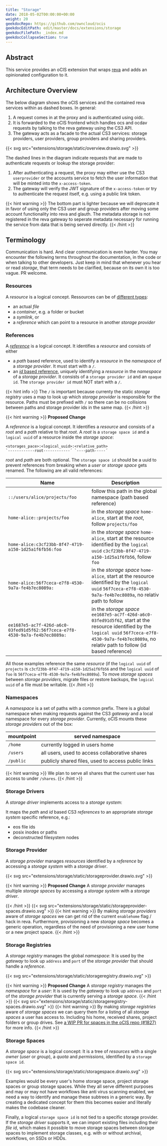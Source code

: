 ```yaml
---
title: "Storage"
date: 2018-05-02T00:00:00+00:00
weight: 20
geekdocRepo: https://github.com/owncloud/ocis
geekdocEditPath: edit/master/docs/extensions/storage
geekdocFilePath: _index.md
geekdocCollapseSection: true
---
```


## Abstract

This service provides an oCIS extension that wraps [reva](https://github.com/cs3org/reva/) and adds an opinionated configuration to it.

## Architecture Overview

The below diagram shows the oCIS services and the contained reva services within as dashed boxes. In general:
1. A request comes in at the proxy and is authenticated using oidc.
2. It is forwarded to the oCIS frontend which handles ocs and ocdav requests by talking to the reva gateway using the CS3 API.
3. The gateway acts as a facade to the actual CS3 services: storage providers, user providers, group providers and sharing providers.

{{< svg src="extensions/storage/static/overview.drawio.svg" >}}

The dashed lines in the diagram indicate requests that are made to authenticate requests or lookup the storage provider:
1. After authenticating a request, the proxy may either use the CS3 `userprovider` or the accounts service to fetch the user information that will be minted into the `x-access-token`.
2. The gateway will verify the JWT signature of the `x-access-token` or try to authenticate the request itself, e.g. using a public link token.

{{< hint warning >}}
The bottom part is lighter because we will deprecate it in favor of using only the CS3 user and group providers after moving some account functionality into reva and glauth. The metadata storage is not registered in the reva gateway to  seperate metadata necessary for running the service from data that is being served directly.
{{< /hint >}}

## Terminology

Communication is hard. And clear communication is even harder. You may encounter the following terms throughout the documentation, in the code or when talking to other developers. Just keep in mind that whenever you hear or read *storage*, that term needs to be clarified, because on its own it is too vague. PR welcome.

### Resources
A *resource* is a logical concept. Ressources can be of [different types](https://cs3org.github.io/cs3apis/#cs3.storage.provider.v1beta1.ResourceType):
- an actual *file*
- a *container*, e.g. a folder or bucket
- a *symlink*, or
- a *reference* which can point to a resource in another *storage provider*

### References

A [*reference*](https://cs3org.github.io/cs3apis/#cs3.storage.provider.v1beta1.Reference) is a logical concept. It identifies a *resource* and consists of either
- a *path* based reference, used to identify a *resource* in the *namespace* of a *storage provider*. It must start with a `/`.
- an [*id* based reference](https://cs3org.github.io/cs3apis/#cs3.storage.provider.v1beta1.ResourceId), uniquely identifying a *resource* in the *namespace* of a *storage provider*. It consists of a `storage provider id` and an `opaque id`. The `storage provider id` must NOT start with a `/`.

{{< hint info >}}
The `/` is important because currenty the static *storage registry* uses a map to look up which *storage provider* is responsible for the resource. Paths must be prefixed with `/` so there can be no collisions between paths and storage provider ids in the same map.
{{< /hint >}}

{{< hint warning >}}
**Proposed Change**

A *reference* is a logical concept. It identifies a *resource* and consists of
a *root* and a *path* relative to that *root*. 
A *root* is a `storage space id` and a `logical uuid` of a resource inside the *storage space*:
```
<storages_pace>:<logical_uuid>:<relative_path>
`------------root------------´ `----path-----´
```
*root* and *path* are both optional. The `storage space id` should be a uuid to prevent references from breaking when a *user* or *storage space* gets renamed. The following are all valid references:

| Name | Description |
|------|-------------|
|`::/users/alice/projects/foo` | follow this path in the  global namespace (path based reference)|
|`home-alice::projects/foo` | in the *storage space* `home-alice`, start at the *root*, follow `projects/foo` |
|`home-alice:c3cf23bb-8f47-4719-a150-1d25a1f6fb56:foo` | in the *storage space* `home-alice`, start at the resource identified by the `logical uuid` `c3cf23bb-8f47-4719-a150-1d25a1f6fb56`, follow `foo` |
|`home-alice:56f7ceca-e7f8-4530-9a7a-fe4b7ec8089a:` | in the *storage space* `home-alice`, start at the resource identified by the `logical uuid` `56f7ceca-e7f8-4530-9a7a-fe4b7ec8089a`, no relativ path to follow |
|`ee1687e5-ac7f-426d-a6c0-03fed91d5f62:56f7ceca-e7f8-4530-9a7a-fe4b7ec8089a:` | in the *storage space* `ee1687e5-ac7f-426d-a6c0-03fed91d5f62`, start at the resource identified by the `logical uuid` `56f7ceca-e7f8-4530-9a7a-fe4b7ec8089a`, no relativ path to follow (id based reference) |

All those examples reference the same *resource* (if the `logical uuid` of `projects` is 
`c3cf23bb-8f47-4719-a150-1d25a1f6fb56` and the `logical uuid` of `foo` is `56f7ceca-e7f8-4530-9a7a-fe4b7ec8089a`).
To move *storage spaces* between *storage providers*, migrate files or restore backups, the `logical uuid` of a file must be writable.
{{< /hint >}}


### Namespaces
A *namespace* is a set of paths with a common prefix. There is a global namespace when making requests against the CS3 *gateway* and a local namespace for every *storage provider*. Currently, oCIS mounts these *storage providers* out of the box:

| mountpoint | served namespace |
|------------|------------------|
| `/home`    | currently logged in users home |
| `/users`   | all users, used to access collaborative shares |
| `/public`  | publicly shared files, used to access public links |


{{< hint warning >}}
We plan to serve all shares that the current user has access to under `/shares`.
{{< /hint >}}

### Storage Drivers

A *storage driver* implements access to a *storage system*:

It maps the *path* and *id* based CS3 *references* to an appropriate *storage system* specific reference, e.g.:
- eos file ids
- posix inodes or paths
- deconstructed filesystem nodes

### Storage Provider

A *storage provider* manages *resources* identified by a *reference*
by accessing a *storage system* with a *storage driver*.

{{< svg src="extensions/storage/static/storageprovider.drawio.svg" >}}

{{< hint warning >}}
**Proposed Change**
A *storage provider* manages multiple *storage spaces*
by accessing a *storage system* with a *storage driver*.

{{< /hint >}}
{{< svg src="extensions/storage/static/storageprovider-spaces.drawio.svg" >}}
{{< hint warning >}}
By making *storage providers* aware of *storage spaces* we can get rid of the current `enablehome` flag / hack in reva. Furthermore, provisioning a new *storage space* becomes a generic operation, regardless of the need of provisioning a new user home or a new project space.
{{< /hint >}}

### Storage Registries

A *storage registry* manages the global *namespace*:
It is used by the *gateway*
to look up `address` and `port` of the *storage provider*
that should handle a *reference*.

{{< svg src="extensions/storage/static/storageregistry.drawio.svg" >}}

{{< hint warning >}}
**Proposed Change**
A *storage registry* manages the *namespace* for a *user*:
It is used by the *gateway*
to look up `address` and `port` of the *storage provider*
that is currently serving a *storage space*.
{{< /hint >}}
{{< svg src="extensions/storage/static/storageregistry-spaces.drawio.svg" >}}
{{< hint warning >}}
By making *storage registries* aware of *storage spaces* we can query them for a listing of all *storage spaces* a user has access to. Including his home, received shares, project folders or group drives. See [a WIP PR for spaces in the oCIS repo (#1827)](https://github.com/owncloud/ocis/pull/1827) for more info.
{{< /hint >}}

### Storage Spaces
A *storage space* is a logical concept:
It is a tree of *resources*
with a single *owner* (*user* or *group*), 
a *quota* and *permissions*, identified by a `storage space id`.

{{< svg src="extensions/storage/static/storagespace.drawio.svg" >}}

Examples would be every user's home storage space, project storage spaces or group storage spaces. While they all serve different purposes and may or may not have workflows like anti virus scanning enabled, we need a way to identify and manage these subtrees in a generic way. By creating a dedicated concept for them this becomes easier and literally makes the codebase cleaner.

Finally, a logical `storage space id` is not tied to a specific storage provider. If the *storage driver* supports it, we can import existing files including their *file id*, which makes it possible to move storage spaces between storage spaces to implement storage classes, e.g. with or without archival, workflows, on SSDs or HDDs.
